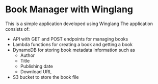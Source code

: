 # Book Manager with Winglang
This is a simple application developed using Winglang
The application consists of:

* API with GET and POST endpoints for managing books
* Lambda functions for creating a book and getting a book
* DynamoDB for storing book metadata information such as
  * Author
  * Title
  * Publishing date
  * Download URL
* S3 bucket to store the book file

